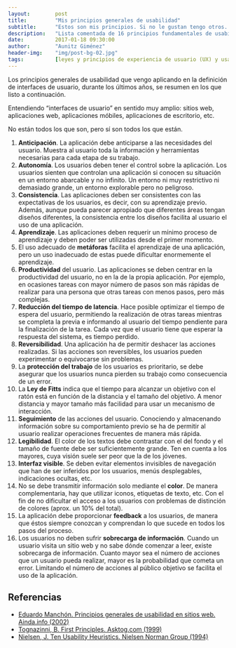 ```yaml
---
layout:        post
title:         "Mis principios generales de usabilidad"
subtitle:      "Estos son mis principios. Si no le gustan tengo otros. ;)"
description:   "Lista comentada de 16 principios fundamentales de usabilidad para crear interfaces centradas en las necesidades del usuario."
date:          2017-01-18 09:30:00
author:        "Aunitz Giménez"
header-img:    "img/post-bg-02.jpg"
tags:          [leyes y principios de experiencia de usuario (UX) y usabilidad]
---
```


<p>Los principios generales de usabilidad que vengo aplicando en la definición de interfaces de usuario, durante los últimos años, se resumen en los que listo a continuación.</p>

<p>Entendiendo “interfaces de usuario” en sentido muy amplio: sitios web, aplicaciones web, aplicaciones móbiles, aplicaciones de escritorio, etc.</p>

<p>No están todos los que son, pero sí son todos los que están.</p>

<ol>
    <li><strong>Anticipación</strong>. La aplicación debe anticiparse a las necesidades del usuario. Muestra al usuario toda la información y herramientas necesarias para cada etapa de su trabajo.</li>
    <li><strong>Autonomía</strong>. Los usuarios deben tener el control sobre la aplicación. Los usuarios sienten que controlan una aplicación si conocen su situación en un entorno abarcable y no infinito. Un entorno ni muy restrictivo ni demasiado grande, un entorno explorable pero no peligroso.</li>
    <li><strong>Consistencia</strong>. Las aplicaciones deben ser consistentes con las expectativas de los usuarios, es decir, con su aprendizaje previo. Además, aunque pueda parecer apropiado que diferentes áreas tengan diseños diferentes, la consistencia entre los diseños facilita al usuario el uso de una aplicación.</li>
    <li><strong>Aprendizaje</strong>. Las aplicaciones deben requerir un mínimo proceso de aprendizaje y deben poder ser utilizadas desde el primer momento.</li>
    <li>El uso adecuado de <strong>metáforas</strong> facilita el aprendizaje de una aplicación, pero un uso inadecuado de estas puede dificultar enormemente el aprendizaje.</li>
    <li><strong>Productividad</strong> del usuario. Las aplicaciones se deben centrar en la productividad del usuario, no en la de la propia aplicación. Por ejemplo, en ocasiones tareas con mayor número de pasos son más rápidas de realizar para una persona que otras tareas con menos pasos, pero más complejas.</li>
    <li><strong>Reducción del tiempo de latencia</strong>. Hace posible optimizar el tiempo de espera del usuario, permitiendo la realización de otras tareas mientras se completa la previa e informando al usuario del tiempo pendiente para la finalización de la tarea. Cada vez que el usuario tiene que esperar la respuesta del sistema, es tiempo perdido.</li>
    <li><strong>Reversibilidad</strong>. Una aplicación ha de permitir deshacer las acciones realizadas. Si las acciones son reversibles, los usuarios pueden experimentar o equivocarse sin problemas.</li>
    <li>La <strong>protección del trabajo</strong> de los usuarios es prioritario, se debe asegurar que los usuarios nunca pierden su trabajo como consecuencia de un error.</li>
    <li>La <strong>Ley de Fitts</strong> indica que el tiempo para alcanzar un objetivo con el ratón está en función de la distancia y el tamaño del objetivo. A menor distancia y mayor tamaño más facilidad para usar un mecanismo de interacción.</li>
    <li><strong>Seguimiento</strong> de las acciones del usuario. Conociendo y almacenando información sobre su comportamiento previo se ha de permitir al usuario realizar operaciones frecuentes de manera más rápida.</li>
    <li><strong>Legibilidad</strong>. El color de los textos debe contrastar con el del fondo y el tamaño de fuente debe ser suficientemente grande. Ten en cuenta a los mayores, cuya visión suele ser peor que la de los jóvenes.</li>
    <li><strong>Interfaz visible</strong>. Se deben evitar elementos invisibles de navegación que han de ser inferidos por los usuarios, menús desplegables, indicaciones ocultas, etc.</li>
    <li>No se debe transmitir información solo mediante el <strong>color</strong>. De manera complementaria, hay que utilizar iconos, etiquetas de texto, etc. Con el fin de no dificultar el acceso a los usuarios con problemas de distinción de colores (aprox. un 10% del total).</li>
    <li>La aplicación debe proporcionar <strong>feedback</strong> a los usuarios, de manera que éstos siempre conozcan y comprendan lo que sucede en todos los pasos del proceso.</li>
    <li>Los usuarios no deben sufrir <strong>sobrecarga de información</strong>. Cuando un usuario visita un sitio web y no sabe dónde comenzar a leer, existe sobrecarga de información. Cuanto mayor sea el número de acciones que un usuario pueda realizar, mayor es la probabilidad que cometa un error. Limitando el número de acciones al público objetivo se facilita el uso de la aplicación.</li>
</ol>

<h2 class="section-heading">Referencias</h2>

<ul>
    <li><a href="https://web.archive.org/web/20020111171203/http://www.ainda.info:80/principios_generales.html" target="_blank" rel="noopener noreferrer">Eduardo Manchón. Principios generales de usabilidad en sitios web. Ainda.info (2002)</a></li>
    <li><a href="https://web.archive.org/web/19990220182614/http://www.asktog.com:80/basics/firstPrinciples.html" target="_blank" rel="noopener noreferrer">Tognazinni, B. First Principles. Asktog.com (1999)</a></li>
    <li><a href="https://web.archive.org/web/19970218113952/http://www.useit.com/papers/heuristic/heuristic_list.html" target="_blank" rel="noopener noreferrer">Nielsen, J. Ten Usability Heuristics. Nielsen Norman Group (1994)</a></li>
</ul>